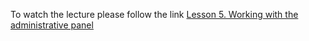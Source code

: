 To watch the lecture please follow the link [Lesson 5. Working with the administrative panel](https://gbcdn.mrgcdn.ru/uploads/record/269473/attachment/cc8fdab950b1d64e41e99e01ef03560c.mp4)